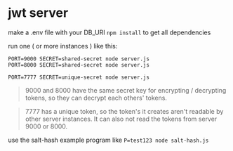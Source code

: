# jwt server

make a .env file with your DB_URI
`npm install` to get all dependencies

run one ( or more instances ) like this:

```
PORT=9000 SECRET=shared-secret node server.js
PORT=8000 SECRET=shared-secret node server.js

PORT=7777 SECRET=unique-secret node server.js
```

> 9000 and 8000 have the same secret key for encrypting / decrypting tokens, so they can decrypt each others' tokens.

> 7777 has a unique token, so the token's it creates aren't readable by other server
> instances. It can also not read the tokens from server 9000 or 8000.

use the salt-hash example program like `P=test123 node salt-hash.js`
